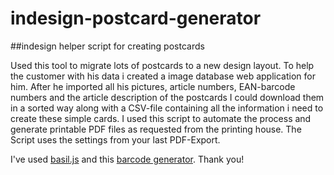 # indesign-postcard-generator
##indesign helper script for creating postcards

Used this tool to migrate lots of postcards to a new design layout.
To help the customer with his data i created a image database web application for him.
After he imported all his pictures, article numbers, EAN-barcode numbers and the article description of the postcards I could download them in a sorted way along with a CSV-file containing all the information i need to create these simple cards. I used this script to automate the process and generate printable PDF files as requested from the printing house. The Script uses the settings from your last PDF-Export.

I've used [basil.js](https://github.com/basiljs/basil.js/) and this [barcode generator](https://github.com/Holger-Will/barcode-font-generator). Thank you!
